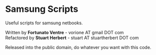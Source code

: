 # Samsung Scripts
Useful scripts for samsung netbooks.

Written by **Fortunato Ventre** - vorione AT gmail DOT com  
Refactored by **Stuart Herbert** - stuart AT stuartherbert DOT com

Released into the public domain, do whatever you want with this code.
